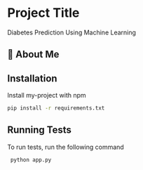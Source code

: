 
# Project Title

Diabetes Prediction Using Machine Learning


## 🚀 About Me



## Installation

Install my-project with npm

```bash
pip install -r requirements.txt
```
    
## Running Tests

To run tests, run the following command

```bash
 python app.py
```

